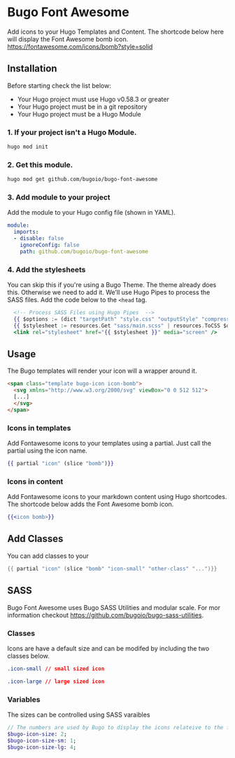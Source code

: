 ﻿# Bugo Font Awesome

Add icons to your Hugo Templates and Content. The shortcode below here will display the Font Awesome bomb icon. https://fontawesome.com/icons/bomb?style=solid

## Installation

Before starting check the list below:

* Your Hugo project must use Hugo v0.58.3 or greater
* Your Hugo project must be in a git repository
* Your Hugo project must be a Hugo Module

### 1. If your project isn't a Hugo Module.

```BASH
hugo mod init
```

### 2. Get this module.

```BASH
hugo mod get github.com/bugoio/bugo-font-awesome
```
### 3. Add module to your project

Add the module to your Hugo config file (shown in YAML).

```YAML
module:
  imports:
  - disable: false
    ignoreConfig: false
    path: github.com/bugoio/bugo-font-awesome
```

### 4. Add the stylesheets

You can skip this if you're using a Bugo Theme. The theme already does this. Otherwise we need to add it. We'll use Hugo Pipes to process the SASS files. Add the code below to the ```<head``` tag. 

```handlebars
  <!-- Process SASS Files using Hugo Pipes  -->
  {{ $options := (dict "targetPath" "style.css" "outputStyle" "compressed" "enableSourceMap" true "includePaths" (slice "node_modules/myscss")) }}
  {{ $stylesheet := resources.Get "sass/main.scss" | resources.ToCSS $options }}
  <link rel="stylesheet" href="{{ $stylesheet }}" media="screen" />
```

## Usage

The Bugo templates will render your icon will a wrapper around it.

```HTML
<span class="template bugo-icon icon-bomb">
  <svg xmlns="http://www.w3.org/2000/svg" viewBox="0 0 512 512">
  [...]
  </svg>
</span>
```

### Icons in templates

Add Fontawesome icons to your templates using a partial. Just call the partial using the icon name.

```handlebars
{{ partial "icon" (slice "bomb")}}
```

### Icons in content

Add Fontawesome icons to your markdown content using Hugo shortcodes. The shortcode below adds the Font Awesome bomb icon.

```handlebars
{{<icon bomb>}}
```

## Add Classes

You can add classes to your

```Go
{{ partial "icon" (slice "bomb" "icon-small" "other-class" "...")}}
```

## SASS

Bugo Font Awesome uses Bugo SASS Utilities and modular scale. For mor information checkout https://github.com/bugoio/bugo-sass-utilities.

### Classes

Icons are have a default size and can be modifed by including the two classes below.
```CSS
.icon-small // small sized icon

.icon-large // large sized icon
```

### Variables

The sizes can be controlled using SASS varaibles

```sass
// The numbers are used by Bugo to display the icons relateive to the font size;
$bugo-icon-size: 2;
$bugo-icon-size-sm: 1;
$bugo-icon-size-lg: 4;
```
